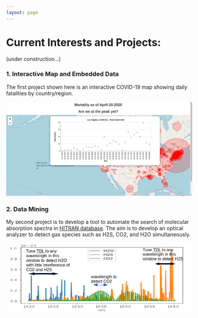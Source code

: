 ```yaml
---
layout: page
---
```

# Current Interests and Projects:
(under construction...)

### 1. Interactive Map and Embedded Data

The first project shown here is an interactive COVID-19 map showing daily fatalities by country/region.

[![](images/dailySample.png)](https://tuengo-analytics.github.io/corona)




### 2. Data Mining

My second project is to develop a tool to automate the search of molecular absorption spectra in [HITRAN database](https://www.HITRAN.org).  The aim is to develop an optical analyzer to detect gas species such as H2S, CO2, and H2O simultaneously.

[![](images/spectra.png)](https://tuengo-analytics.github.io/Gas-Analyzer/)
